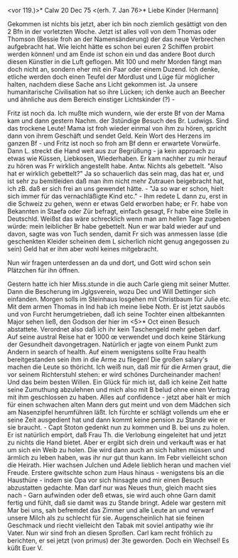 <vor 119.)>* Calw 20 Dec 75
 <(erh. 7. Jan 76>*
Liebe Kinder [Hermann]

Gekommen ist nichts bis jetzt, aber ich bin noch ziemlich gesättigt von den 2 Bfn in der vorletzten Woche. Jetzt ist alles voll von dem Thomas oder Thomson (Bessie froh an der Namensänderung) der das neue Verbrechen aufgebracht hat. Wie leicht hätte es schon bei euren 2 Schiffen probirt werden können! und am Ende ist schon ein und das andere Boot durch diesen Künstler in die Luft geflogen. Mit 100 und mehr Morden fängt man doch nicht an, sondern eher mit ein Paar oder einem Duzend. Ich denke, etliche werden doch einen Teufel der Mordlust und Lüge für möglicher halten, nachdem diese Sache ans Licht gekommen ist. Ja unsere humanitarische Civilisation hat so ihre Lücken; ich denke auch an Beecher und ähnliche aus dem Bereich einstiger Lichtskinder (?) -

Fritz ist noch da. Ich mußte mich wundern, wie der erste Bf von der Mama kam und dann gestern Nachm. der 3stündige Besuch des Br. Ludwigs. Sind das trockene Leute! Mama ist froh wieder einmal von ihm zu hören, spricht dann von ihrem Geschäft und sendet Geld. Kein Wort des Herzens im ganzen Bf - und Fritz ist noch so froh am Bf denn er erwartete Vorwürfe. Dann L. streckt die Hand weit aus zur Begrüßung - ja kein approach zu etwas wie Küssen, Liebkosen, Wiederhaben. Er kam nachher zu mir herauf zu hören was Fr wirklich angestellt habe. Antw. Nichts als gebettelt. "Also hat er wirklich gebettelt?" Ja so schauerlich das sein mag, das hat er, und ist sehr zu bemitleiden daß man ihm nicht mehr Zutrauen beigebracht hat, ich zB. daß er sich frei an uns gewendet hätte. - "Ja so war er schon, hielt sich immer für das vernachläßigte Kind etc." - Ihm redete L dann zu, erst in die Schweiz zu gehen, wenn er etwas Geld erworben habe; er Fr. habe von Bekannten in Staefa oder Zür befragt, einfach gesagt, Fr habe eine Stelle in Deutschld. Weißst das wäre schrecklich wenn man am hellen Tage zugeben würde: mein leiblicher Br habe gebettelt. Nun er war bald wieder auf und davon, sagte was von Tuch senden, damit Fr sich was anmessen lasse (die geschenkten Kleider scheinen dem L sicherlich nicht genug angegossen zu sein) Geld hat er ihm aber wohl keines mitgebracht.

Nun wir fragen unterdessen an da und dort, und Gott wird schon sein Plätzchen für ihn öffnen.

Gestern hatte ich hier Miss.stunde in die auch Carle gieng mit seiner Mutter. Dann die Bescherung im Jglgsverein, wozu Dec und Will Dettinger sich einfanden. Morgen solls im Steinhaus losgehen mit Christbaum für Julie etc. 
Mit dem armen Thomas in Ind hab ich meine liebe Noth. Er ist jetzt saubös und von Furcht herumgetrieben, daß ich seine Tochter einen altbekannten Major sehen ließ, den Godson der hier im <5>* Oct einen Besuch abstattete. Verordnet also daß ich ihr kein Taschengeld mehr geben darf. Auf seine austral Reise hat er 1000 œ verwendet und doch keine Stärkung der Gesundheit davongetragen. Natürlich er jagte von einem Punkt zum Andern in search of health. Auf einem wenigstens sollte Frau health bereitgestanden sein ihm in die Arme zu fliegen! Die großen salary's machen die Leute so thöricht. Ich weiß nun, daß mir für die Armen graut, die vor seinem Richterstuhl stehen: er wird schönes Durcheinander machen! Und das beim besten Willen. Ein Glück für mich ist, daß ich keine Zeit hatte seine Zumuthung abzulehnen und mich also mit B belud ohne einen Vertrag mit ihm geschlossen zu haben. Alles auf confidence - jetzt aber hält er mich für einen schwachen alten Mann ders gut meint und von dem Mädchen sich am Nasenzipfel herumführen läßt. Ich fürchte er schlägt vollends um ehe er seine Zeit ausgedient hat und dann kommt keine pension zu Stande wie er sie braucht. - Capt Stoton gedenkt nun zu kommen und B. bei uns zu holen. Er ist natürlich empört, daß Frau Th. die Verlobung eingeleitet hat und jetzt zu nichts die Hand bietet. Aber er ergibt sich drein und verkauft was er hat um sich ein Weib zu holen. Die wird dann auch an sich halten müssen und ärmlich zu leben haben, was ihr nur gut thun kann. Im Febr vielleicht schon die Heirath. 
Hier wachsen Julchen und Adele lieblich heran und machen viel Freude. Erstere gwitschte schon zum Haus hinaus - wenigstens bis an die Hausthüre - indem sie Opa vor sich hinsagte und mir einen Besuch abzustatten gedachte. Man darf nur was Neues thun, gleich macht sies nach - Garn aufwinden oder deß etwas, sie wird auch ohne Garn damit fertig und fühlt, daß sie damit was zu Stande bringt. Adele war gestern mit Mar bei uns, sah befremdet das Zimmer und alle Leute an und verwarf unsere Milch als zu schlecht für sie. Augenscheinlich hat sie feinen Geschmack und riecht vielleicht den Tabak mit soviel antipathy wie ihr Vater. Nun wir sind froh an diesen Sproßen. Carl kam recht fröhlich zu berichten, er sei jetzt (von primus) der 3te geworden. Doch ein Wechsel! Es küßt
 Euer V.
